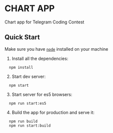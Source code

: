 # CHART APP

Chart app for Telegram Coding Contest

## Quick Start

Make sure you have [`node`](https://nodejs.org/en/) installed on your machine

1) Install all the dependencies:
```
  npm install
```
2) Start dev server:
```
  npm start
```
3) Start server for es5 browsers:
```
  npm run start:es5
```
4) Build the app for production and serve it:
```
  npm run build
  npm run start:build
```